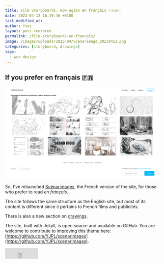 ```yaml
---
title: Film Storyboards, now again en français ✨🇫🇷✨
date: 2023-04-12 16:19:46 +0100
last_modified_at: 
author: Yves
layout: post-centered
permalink: /film-storyboards-en-francais/
image: /images/uploads/2023/04/Scenarimage_20230412.png
categories: [storyboard, drawings]
tags:
  - web design
---
```

## If you prefer en français 🇫🇷

![Scénarimages](/images/uploads/2023/04/Scenarimage_20230412.png)

So, I've relaunched [Scénarimages](https://film-storyboards.fr), the French version of the site, for those who prefer to read *en français*.

The site follows the same structure as the English site, but most of its content is different since it pertains to French films and publicités.

There is also a new section on [drawings](https://film-storyboards.fr/dessins/).

The site, built with Jekyll, is open source and available on GitHub. You are welcome to contribute to improving this theme here: [https://github.com/YJPL/scenarimages](https://github.com/YJPL/scenarimages).

<iframe src="https://github.com/sponsors/YJPL/button" title="Sponsor YJPL" height="35" width="107" style="border: 0;"></iframe>
